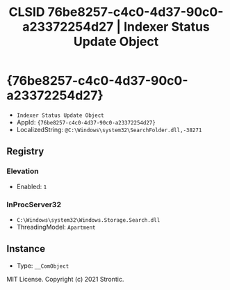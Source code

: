 ﻿---
title: "CLSID 76be8257-c4c0-4d37-90c0-a23372254d27 | Indexer Status Update Object"
excerpt: What is COM-Object CLSID 76be8257-c4c0-4d37-90c0-a23372254d27?
---

# {76be8257-c4c0-4d37-90c0-a23372254d27}

* `Indexer Status Update Object`
* AppId: `{76be8257-c4c0-4d37-90c0-a23372254d27}`
* LocalizedString: `@C:\Windows\system32\SearchFolder.dll,-38271`

## Registry


### Elevation

* Enabled: `1`

### InProcServer32

* `C:\Windows\system32\Windows.Storage.Search.dll`
* ThreadingModel: `Apartment`

## Instance

* Type: `__ComObject`

MIT License. Copyright (c) 2021 Strontic.


